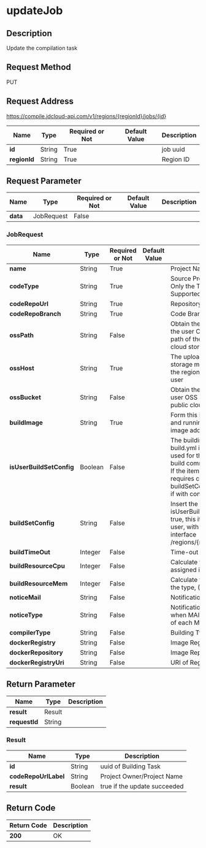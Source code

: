 # updateJob


## Description
Update the compilation task

## Request Method
PUT

## Request Address
https://compile.jdcloud-api.com/v1/regions/{regionId}/jobs/{id}

|Name|Type|Required or Not|Default Value|Description|
|---|---|---|---|---|
|**id**|String|True| |job uuid|
|**regionId**|String|True| |Region ID|

## Request Parameter
|Name|Type|Required or Not|Default Value|Description|
|---|---|---|---|---|
|**data**|JobRequest|False| | |

### JobRequest
|Name|Type|Required or Not|Default Value|Description|
|---|---|---|---|---|
|**name**|String|True| |Project Name|
|**codeType**|String|True| |Source Provider, Type of Code Storage, Only the Type of Code Storage github Supported Currently|
|**codeRepoUrl**|String|True| |Repository Address, Path of Code clone|
|**codeRepoBranch**|String|True| |Code Branch|
|**ossPath**|String|False| |Obtain the user cloud storage path for the user OSS base. If the cloud storage path of the user is null, use the public cloud storage|
|**ossHost**|String|True| |The uploading region, i.e., the cloud storage machines of the user, is actually the region of the cloud storage of the user|
|**ossBucket**|String|False| |Obtain the cloud storage bucket for the user OSS base. If it is null, use the public cloud storage|
|**buildImage**|String|True| |Form this item with the selection type and running version, and compile the image address|
|**isUserBuildSetConfig**|Boolean|False| |The building specification is false, if build.yml in source code is chosen to be used for the directory; it is true, if the build command is chosen to be inserted. If the item is true, buildSetConfig requires content; if it is false, buildSetConfig doesn’t take effect even if with content|
|**buildSetConfig**|String|False| |Insert the building command, and when isUserBuildSetConfig is chosen to be true, this item shall be stated by the user, with the content obtained from the interface /regions/{regionId}/jobs/default/buildSet|
|**buildTimeOut**|Integer|False| |Time-out Period (Unit: Second)|
|**buildResourceCpu**|Integer|False| |Calculate the number of CPU cores assigned in the type|
|**buildResourceMem**|Integer|False| |Calculate the memory size assigned in the type, (Unit: MB)|
|**noticeMail**|String|False| |Notification Email|
|**noticeType**|String|False| |Notification Frequency, a notice is sent when MAIL_FAILED fails, and at the time of each MAIL_EVERY building|
|**compilerType**|String|False| |Building Type|
|**dockerRegistry**|String|False| |Image Registry Name|
|**dockerRepository**|String|False| |Image Repository Name|
|**dockerRegistryUri**|String|False| |URI of Registry|

## Return Parameter
|Name|Type|Description|
|---|---|---|
|**result**|Result| |
|**requestId**|String| |

### Result
|Name|Type|Description|
|---|---|---|
|**id**|String|uuid of Building Task|
|**codeRepoUrlLabel**|String|Project Owner/Project Name|
|**result**|Boolean|true if the update succeeded|

## Return Code
|Return Code|Description|
|---|---|
|**200**|OK|
